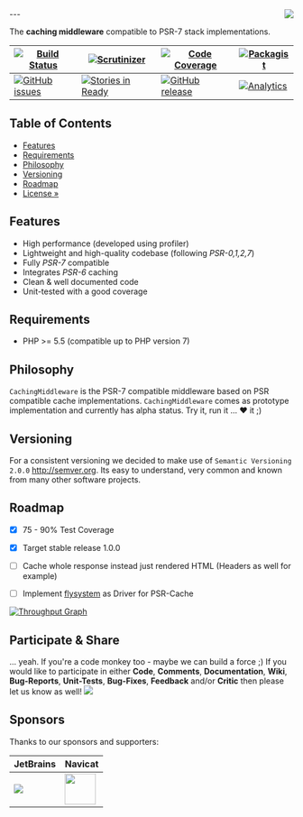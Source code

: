 <img src="https://avatars2.githubusercontent.com/u/514566?v=3&u=4615dfc4970d93dea5d3eaf996b7903ee6e24e20&s=140" align="right" />
---

The **caching middleware** compatible to PSR-7 stack implementations.

| [![Build Status](https://img.shields.io/travis/clickalicious/CachingMiddleware.svg)](https://travis-ci.org/clickalicious/CachingMiddleware) 	| [![Scrutinizer](https://img.shields.io/scrutinizer/g/clickalicious/CachingMiddleware.svg)](https://scrutinizer-ci.com/g/clickalicious/CachingMiddleware/) 	| [![Code Coverage](https://scrutinizer-ci.com/g/clickalicious/CachingMiddleware/badges/coverage.png?b=master)](https://scrutinizer-ci.com/g/clickalicious/CachingMiddleware/?branch=master) 	| [![Packagist](https://img.shields.io/packagist/l/clickalicious/CachingMiddleware.svg?style=flat)](http://opensource.org/licenses/BSD-2-Clause) 	|
|---	|---	|---	|---	|
| [![GitHub issues](https://img.shields.io/github/issues/clickalicious/cachingmiddleware.svg?style=flat)](https://github.com/clickalicious/CachingMiddleware/issues) 	| [![Stories in Ready](https://badge.waffle.io/clickalicious/CachingMiddleware.png?label=ready&title=Ready)](https://waffle.io/clickalicious/CachingMiddleware)  	| [![GitHub release](https://img.shields.io/github/release/clickalicious/CachingMiddleware.svg?style=flat)](https://github.com/clickalicious/CachingMiddleware/releases) 	| [![Analytics](https://ga-beacon.appspot.com/UA-905793-11/clickalicious/readme?flat)](https://github.com/clickalicious/CachingMiddleware)  	|


## Table of Contents

- [Features](#features)
- [Requirements](#requirements)
- [Philosophy](#philosophy)
- [Versioning](#versioning)
- [Roadmap](#roadmap)
- [License »](LICENSE)


## Features

 - High performance (developed using profiler)
 - Lightweight and high-quality codebase (following *PSR-0,1,2,7*)
 - Fully *PSR-7* compatible
 - Integrates *PSR-6* caching
 - Clean & well documented code
 - Unit-tested with a good coverage


## Requirements

 - PHP >= 5.5 (compatible up to PHP version 7)


## Philosophy

`CachingMiddleware` is the PSR-7 compatible middleware based on PSR compatible cache implementations. `CachingMiddleware` comes as prototype implementation and currently has alpha status. Try it, run it ... ♥ it ;)


## Versioning

For a consistent versioning we decided to make use of `Semantic Versioning 2.0.0` http://semver.org. Its easy to understand, very common and known from many other software projects.


## Roadmap

- [x] 75 - 90% Test Coverage
- [x] Target stable release 1.0.0
- [ ] Cache whole response instead just rendered HTML (Headers as well for example)
- [ ] Implement [flysystem](http://flysystem.thephpleague.com/ "flysystem") as Driver for PSR-Cache


[![Throughput Graph](https://graphs.waffle.io/clickalicious/CachingMiddleware/throughput.svg)](https://waffle.io/clickalicious/CachingMiddleware/metrics)


## Participate & Share

... yeah. If you're a code monkey too - maybe we can build a force ;) If you would like to participate in either **Code**, **Comments**, **Documentation**, **Wiki**, **Bug-Reports**, **Unit-Tests**, **Bug-Fixes**, **Feedback** and/or **Critic** then please let us know as well!
<a href="https://twitter.com/intent/tweet?hashtags=&original_referer=http%3A%2F%2Fgithub.com%2F&text=CachingMiddleware%20-%20PSR-7%20compatible%20stack%20implementation%20based%20on%20PSR-6.%20%40phpfluesterer%20%23CachingMiddleware%20%23php%20https%3A%2F%2Fgithub.com%2Fclickalicious%2FCachingMiddleware&tw_p=tweetbutton" target="_blank">
  <img src="http://jpillora.com/github-twitter-button/img/tweet.png"></img>
</a>

## Sponsors

Thanks to our sponsors and supporters:

| JetBrains | Navicat |
|---|---|
| <a href="https://www.jetbrains.com/phpstorm/" title="PHP IDE :: JetBrains PhpStorm" target="_blank"><img src="https://www.jetbrains.com/phpstorm/documentation/docs/logo_phpstorm.png"></img></a> | <a href="http://www.navicat.com/" title="Navicat GUI - DB GUI-Admin-Tool for MySQL, MariaDB, SQL Server, SQLite, Oracle & PostgreSQL" target="_blank"><img src="http://upload.wikimedia.org/wikipedia/en/9/90/PremiumSoft_Navicat_Premium_Logo.png" height="55" /></a>  |


[1]: https://packagist "packagist.org - Package registry of composer"
